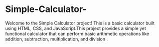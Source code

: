 # Simple-Calculator-
Welcome to the Simple Calculator project! This is a basic calculator built using HTML, CSS, and JavaScript.This project provides a simple yet functional calculator that can perform basic arithmetic operations like addition, subtraction, multiplication, and division .
